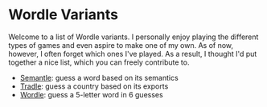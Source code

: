 # Wordle Variants

Welcome to a list of Wordle variants. I personally enjoy playing the different
types of games and even aspire to make one of my own. As of now, however, I
often forget which ones I've played. As a result, I thought I'd put together
a nice list, which you can freely contribute to. 

- [Semantle][semantle]: guess a word based on its semantics
- [Tradle][tradle]: guess a country based on its exports
- [Wordle][wordle]: guess a 5-letter word in 6 guesses


[semantle]: https://semantle.com/
[tradle]: https://oec.world/en/tradle/
[wordle]: https://www.nytimes.com/games/wordle/index.html
